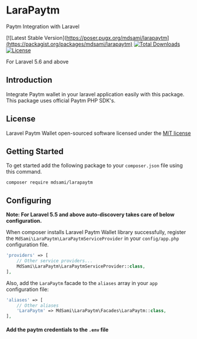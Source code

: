# LaraPaytm
Paytm Integration with Laravel

[![Latest Stable Version](https://poser.pugx.org/mdsami/larapaytm](https://packagist.org/packages/mdsami/larapaytm)
[![Total Downloads](https://poser.pugx.org/mdsami/larapaytm/downloads)](https://packagist.org/packages/mdsami/larapaytm)
[![License](https://poser.pugx.org/mdsami/larapaytm/license)](https://packagist.org/packages/mdsami/larapaytm)



For Laravel 5.6 and above

## Introduction
Integrate Paytm wallet in your laravel application easily with this package. This package uses official Paytm PHP SDK's.

## License
Laravel Paytm Wallet open-sourced software licensed under the [MIT license](http://opensource.org/licenses/MIT)

## Getting Started
To get started add the following package to your `composer.json` file using this command.

    composer require mdsami/larapaytm

## Configuring
**Note: For Laravel 5.5 and above auto-discovery takes care of below configuration.**

When composer installs Laravel Paytm Wallet library successfully, register the `MdSami\LaraPaytm\LaraPaytmServiceProvider` in your `config/app.php` configuration file.

```php
'providers' => [
    // Other service providers...
    MdSami\LaraPaytm\LaraPaytmServiceProvider::class,
],
```
Also, add the `LaraPaytm` facade to the `aliases` array in your `app` configuration file:

```php
'aliases' => [
    // Other aliases
    'LaraPaytm' => MdSami\LaraPaytm\Facades\LaraPaytm::class,
],
```
#### Add the paytm credentials to the `.env` file
